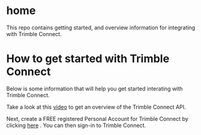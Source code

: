 # home
This repo contains getting started, and overview information for integrating with Trimble Connect.

# How to get started with Trimble Connect

Below is some information that will help you get started interating with Trimble Connect.

Take a look at this [video](https://youtu.be/ezIioLysyIc?list=PLUO6j5jr1rwtrkegAj-YNXq56Si337vPo "video") to get an overview of the Trimble Connect API.

Next, create a FREE registered Personal Account for Trimble Connect by clicking [here](http://connect.trimble.com/get-started) . You can then sign-in to Trimble Connect.
